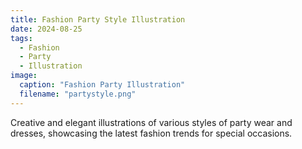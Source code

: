 ```yaml
---
title: Fashion Party Style Illustration
date: 2024-08-25
tags:
  - Fashion
  - Party
  - Illustration
image:
  caption: "Fashion Party Illustration"
  filename: "partystyle.png"
---
```


Creative and elegant illustrations of various styles of party wear and dresses, showcasing the latest fashion trends for special occasions.

<!--more-->
